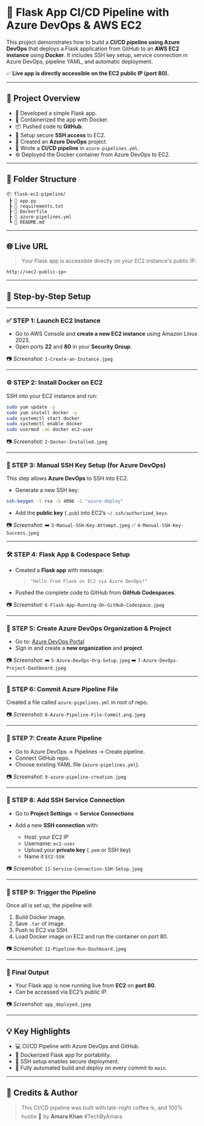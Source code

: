

# 🚀 Flask App CI/CD Pipeline with Azure DevOps & AWS EC2

This project demonstrates how to build a **CI/CD pipeline using Azure DevOps** that deploys a Flask application from GitHub to an **AWS EC2 instance** using **Docker**. It includes SSH key setup, service connection in Azure DevOps, pipeline YAML, and automatic deployment.

✅ **Live app is directly accessible on the EC2 public IP (port 80).**

---

## 🧠 Project Overview

* 🐍 Developed a simple Flask app.
* 🐳 Containerized the app with Docker.
* 📦 Pushed code to **GitHub**.
* 🔑 Setup secure **SSH access** to EC2.
* 📘 Created an **Azure DevOps** project.
* 🔁 Wrote a **CI/CD pipeline** in `azure-pipelines.yml`.
* ⚙️ Deployed the Docker container from Azure DevOps to EC2.

---

## 📁 Folder Structure

```
📦 flask-ec2-pipeline/
 ┣ 📄 app.py
 ┣ 📄 requirements.txt
 ┣ 📄 Dockerfile
 ┣ 📄 azure-pipelines.yml
 ┗ 📄 README.md
```

---

## 🌐 Live URL

> Your Flask app is accessible directly on your EC2 instance's public IP:

```
http://<ec2-public-ip>
```

---

## 📝 Step-by-Step Setup

---

### ✅ STEP 1: Launch EC2 Instance

* Go to AWS Console and **create a new EC2 instance** using Amazon Linux 2023.
* Open ports **22** and **80** in your **Security Group**.

📷 *Screenshot:* `1-Create-an-Instance.jpeg`

---

### ⚙️ STEP 2: Install Docker on EC2

SSH into your EC2 instance and run:

```bash
sudo yum update -y
sudo yum install docker -y
sudo systemctl start docker
sudo systemctl enable docker
sudo usermod -aG docker ec2-user
```

📷 *Screenshot:* `2-Docker-Installed.jpeg`

---

### 🔐 STEP 3: Manual SSH Key Setup (for Azure DevOps)

This step allows **Azure DevOps** to SSH into EC2.

* Generate a new SSH key:

```bash
ssh-keygen -t rsa -b 4096 -C "azure-deploy"
```

* Add the **public key** (`.pub`) into EC2’s `~/.ssh/authorized_keys`.

📷 *Screenshot:*
➡️ `3-Manual-SSH-Key-Attempt.jpeg`
✅ `4-Manual-SSH-Key-Success.jpeg`

---

### 🛠️ STEP 4: Flask App & Codespace Setup

* Created a **Flask app** with message:

  > `"Hello from Flask on EC2 via Azure DevOps!"`
* Pushed the complete code to GitHub from **GitHub Codespaces**.

📷 *Screenshot:* `6-Flask-App-Running-On-GitHub-Codespace.jpeg`

---

### 🧪 STEP 5: Create Azure DevOps Organization & Project

* Go to: [Azure DevOps Portal](https://dev.azure.com/)
* Sign in and create a **new organization** and **project**.

📷 *Screenshot:*
➡️ `5-Azure-DevOps-Org-Setup.jpeg`
➡️ `7-Azure-DevOps-Project-Dashboard.jpeg`

---

### 🔧 STEP 6: Commit Azure Pipeline File

Created a file called `azure-pipelines.yml` in root of repo.

📷 *Screenshot:* `8-Azure-Pipeline-File-Commit.png.jpeg`

---

### 📌 STEP 7: Create Azure Pipeline

* Go to Azure DevOps → Pipelines → Create pipeline.
* Connect GitHub repo.
* Choose existing YAML file (`azure-pipelines.yml`).

📷 *Screenshot:* `9-azure-pipeline-creation.jpeg`

---

### 🔐 STEP 8: Add SSH Service Connection

* Go to **Project Settings** → **Service Connections**
* Add a new **SSH connection** with:

  * Host: your EC2 IP
  * Username: `ec2-user`
  * Upload your **private key** (`.pem` or SSH key)
  * Name it `EC2-SSH`

📷 *Screenshot:* `11-Service-Connection-SSH-Setup.jpeg`

---

### 🧪 STEP 9: Trigger the Pipeline

Once all is set up, the pipeline will:

1. Build Docker image.
2. Save `.tar` of image.
3. Push to EC2 via SSH.
4. Load Docker image on EC2 and run the container on port 80.

📷 *Screenshot:* `12-Pipeline-Run-Dashboard.jpeg`

---

### 🚀 Final Output

* Your Flask app is now running live from **EC2** on **port 80**.
* Can be accessed via EC2’s public IP.

📷 *Screenshot:* `app_deployed.jpeg`

---

## 💡 Key Highlights

* 💻 CI/CD Pipeline with Azure DevOps and GitHub.
* 🐳 Dockerized Flask app for portability.
* 🔐 SSH setup enables secure deployment.
* 🚀 Fully automated build and deploy on every commit to `main`.

---

## 🧠 Credits & Author

> This CI/CD pipeline was built with late-night coffee ☕, and 100% hustle 💪 by **Amara Khan**
> \#TechByAmara




